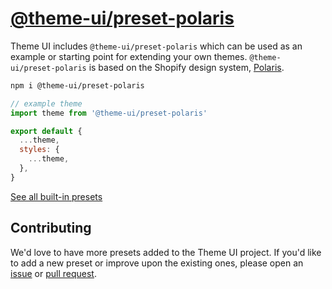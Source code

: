 # [@theme-ui/preset-polaris](https://theme-ui.com/presets/polaris)

Theme UI includes `@theme-ui/preset-polaris` which can be used as an example or
starting point for extending your own themes.  `@theme-ui/preset-polaris` is based on the Shopify design system, [Polaris](https://polaris.shopify.com/design/colors).

```sh
npm i @theme-ui/preset-polaris
```

```jsx
// example theme
import theme from '@theme-ui/preset-polaris'

export default {
  ...theme,
  styles: {
    ...theme,
  },
}
```

[See all built-in presets][demo]

## Contributing

We'd love to have more presets added to the Theme UI project.
If you'd like to add a new preset or improve upon the existing ones, please open an [issue][] or [pull request][].

[issue]: https://github.com/system-ui/theme-ui/issues
[pull request]: https://github.com/system-ui/theme-ui/pulls

[demo]: https://theme-ui.com/demo
